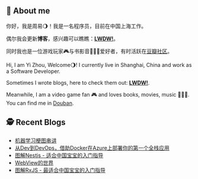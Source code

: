 ## 🦒 About me

你好，我是周易🌖！我是一名程序员，目前在中国上海工作。

偶尔我会更新**博客**，感兴趣可以瞧瞧：**[LWDW!](https://b-sirius.github.io/)**。

同时我也是一位游戏玩家🎮与书影音👩🏻‍🎤爱好者，有时活跃在[豆瓣社区](https://www.douban.com/people/121516026/)。

Hi, I am  Yi Zhou, Welcome🌖! I currently live in Shanghai, China and work as a Software Developer.

Sometimes I wrote blogs, here to check them out: **[LWDW!](https://b-sirius.github.io/)**.

Meanwhile, I am a video game fan 🎮 and loves books, movies, music 👩🏻‍🎤. You can find me in [Douban](https://www.douban.com/people/121516026/).

## 🕵️ Recent Blogs

<!-- BLOG-POST-LIST:START -->
- [机器学习梗图串讲](https://b-sirius.github.io/posts/understanding-machine-learning-through-memes)
- [从Dev到DevOps，借助Docker在Azure上部署你的第一个全栈应用](https://b-sirius.github.io/posts/deploy-fullstack-application-with-docker-on-azure)
- [图解Nestjs - 适合中国宝宝的入门指导](https://b-sirius.github.io/posts/learn-nestjs-with-diagram)
- [WebView的世界](https://b-sirius.github.io/posts/about-web-view)
- [图解RxJS - 最适合中国宝宝的入门指导](https://b-sirius.github.io/posts/rxjs-async-master)
<!-- BLOG-POST-LIST:END -->
